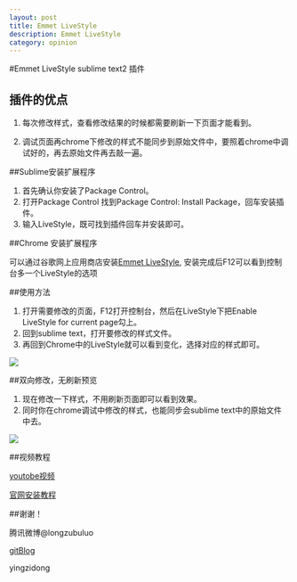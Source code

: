 ```yaml
---
layout: post
title: Emmet LiveStyle
description: Emmet LiveStyle
category: opinion
---
```


#Emmet LiveStyle
sublime text2 插件



## 插件的优点

1. 每次修改样式，查看修改结果的时候都需要刷新一下页面才能看到。

2. 调试页面再chrome下修改的样式不能同步到原始文件中，要照着chrome中调试好的，再去原始文件再去敲一遍。



##Sublime安装扩展程序

1. 首先确认你安装了Package Control。
2. 打开Package Control 找到Package Control: Install Package，回车安装插件。
3. 输入LiveStyle，既可找到插件回车并安装即可。



##Chrome 安装扩展程序

可以通过谷歌网上应用商店安装[Emmet LiveStyle](http://www.nodejs.org/),
安装完成后F12可以看到控制台多一个LiveStyle的选项



##使用方法

1. 打开需要修改的页面，F12打开控制台，然后在LiveStyle下把Enable LiveStyle for current page勾上。
2. 回到sublime text，打开要修改的样式文件。
3. 再回到Chrome中的LiveStyle就可以看到变化，选择对应的样式即可。


<img src="http://dbpoo.qiniudn.com/wp-content/uploads/2013/08/emmet-livestyle2.jpg">


##双向修改，无刷新预览

1. 现在修改一下样式，不用刷新页面即可以看到效果。
2. 同时你在chrome调试中修改的样式，也能同步会sublime text中的原始文件中去。


<img src="http://dbpoo.qiniudn.com/wp-content/uploads/2013/08/emmet-livestyle.jpg">



##视频教程

[youtobe视频](http://www.youtube.com/embed/iQLhGbkupS4)

[官网安装教程](http://livestyle.emmet.io/install/)



##谢谢！

腾讯微博@longzubuluo

[gitBlog](http://dongyingzi.github.com)

yingzidong
